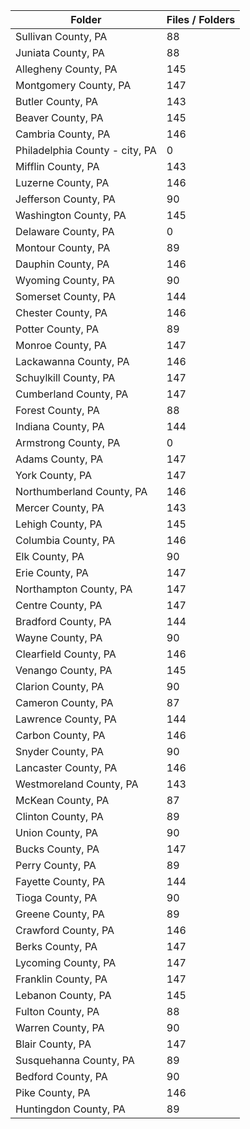 | Folder                         |   Files / Folders |
|--------------------------------|-------------------|
| Sullivan County, PA            |                88 |
| Juniata County, PA             |                88 |
| Allegheny County, PA           |               145 |
| Montgomery County, PA          |               147 |
| Butler County, PA              |               143 |
| Beaver County, PA              |               145 |
| Cambria County, PA             |               146 |
| Philadelphia County - city, PA |                 0 |
| Mifflin County, PA             |               143 |
| Luzerne County, PA             |               146 |
| Jefferson County, PA           |                90 |
| Washington County, PA          |               145 |
| Delaware County, PA            |                 0 |
| Montour County, PA             |                89 |
| Dauphin County, PA             |               146 |
| Wyoming County, PA             |                90 |
| Somerset County, PA            |               144 |
| Chester County, PA             |               146 |
| Potter County, PA              |                89 |
| Monroe County, PA              |               147 |
| Lackawanna County, PA          |               146 |
| Schuylkill County, PA          |               147 |
| Cumberland County, PA          |               147 |
| Forest County, PA              |                88 |
| Indiana County, PA             |               144 |
| Armstrong County, PA           |                 0 |
| Adams County, PA               |               147 |
| York County, PA                |               147 |
| Northumberland County, PA      |               146 |
| Mercer County, PA              |               143 |
| Lehigh County, PA              |               145 |
| Columbia County, PA            |               146 |
| Elk County, PA                 |                90 |
| Erie County, PA                |               147 |
| Northampton County, PA         |               147 |
| Centre County, PA              |               147 |
| Bradford County, PA            |               144 |
| Wayne County, PA               |                90 |
| Clearfield County, PA          |               146 |
| Venango County, PA             |               145 |
| Clarion County, PA             |                90 |
| Cameron County, PA             |                87 |
| Lawrence County, PA            |               144 |
| Carbon County, PA              |               146 |
| Snyder County, PA              |                90 |
| Lancaster County, PA           |               146 |
| Westmoreland County, PA        |               143 |
| McKean County, PA              |                87 |
| Clinton County, PA             |                89 |
| Union County, PA               |                90 |
| Bucks County, PA               |               147 |
| Perry County, PA               |                89 |
| Fayette County, PA             |               144 |
| Tioga County, PA               |                90 |
| Greene County, PA              |                89 |
| Crawford County, PA            |               146 |
| Berks County, PA               |               147 |
| Lycoming County, PA            |               147 |
| Franklin County, PA            |               147 |
| Lebanon County, PA             |               145 |
| Fulton County, PA              |                88 |
| Warren County, PA              |                90 |
| Blair County, PA               |               147 |
| Susquehanna County, PA         |                89 |
| Bedford County, PA             |                90 |
| Pike County, PA                |               146 |
| Huntingdon County, PA          |                89 |